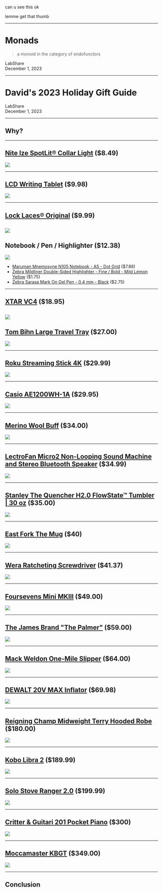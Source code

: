 can u see this ok

lemme get that thumb

---

# Monads

> a monoid in the category of endofunctors

LabShare  
December 1, 2023

---

# David's 2023 Holiday Gift Guide

LabShare  
December 1, 2023

---

## Why?

---

## [Nite Ize SpotLit® Collar Light](https://niteize.com/spotlit-collar-light) ($8.49)

![](images/PSLG03-02-R6_F_0001_SQRGB_1.webp)

---

## [LCD Writing Tablet](https://www.amazon.com/Writing-Electronic-Erasable-Learning-Education/dp/B08FFKBX8G/) ($9.98)

![](images/714TYx0GxCL._AC_SX679_.jpg)

---

## [Lock Laces® Original](https://www.locklaces.com/products/lock-laces-original) ($9.99)

![](images/DSF1283_1_3812x3812.webp)
---

## Notebook / Pen / Highlighter ($12.38)

![](images/stationery.svg)

* [Maruman Mnemosyne N105 Notebook - A5 - Dot Grid](https://www.jetpens.com/Maruman-Mnemosyne-N105-Notebook-A5-Dot-Grid/pd/27112) ($7.88)
* [Zebra Mildliner Double-Sided Highlighter - Fine / Bold - Mild Lemon Yellow](https://www.jetpens.com/Zebra-Mildliner-Double-Sided-Highlighter-Fine-Bold-Mild-Lemon-Yellow/pd/22281) ($1.75)
* [Zebra Sarasa Mark On Gel Pen - 0.4 mm - Black](https://www.jetpens.com/Zebra-Sarasa-Mark-On-Gel-Pen-0.4-mm-Black/pd/23777) ($2.75)

---

## [XTAR VC4](https://www.amazon.com/XTAR-Battery-Charger-Display-Multi-Functional/dp/B07HDRZYPS/) ($18.95)

![](images/750x750_7acae0f248a349f236245490b35d8fa362048aca.jpg)
---

## [Tom Bihn Large Travel Tray](https://www.tombihn.com/collections/all-organizational-bags/products/travel-tray?variant=17228031623) ($27.00)

![](images/tb0991-nd-largetraveltray-nwskyhalcyon_ec8b155d-3b0b-4d03-a66b-fd5f1650e1a4_2048x.webp)

---

## [Roku Streaming Stick 4K](https://www.roku.com/products/roku-streaming-stick-4k) ($29.99)

![](images/LTfrn2kqQ5NTiVs42Kupqd.png)

---

## [Casio AE1200WH-1A](https://www.casio.com/us/watches/casio/product.AE-1200WH-1AV/) ($29.95)

![](images/81Bb8haqUWL._AC_UL1500___21764.jpg )

---

## [Merino Wool Buff](https://www.buff.com/us/merino-midweight-neckwear-buff-light-grey-melange-light-grey-113022933.html) ($34.00)

![](images/e6330ae6ff4626e0_113022_933_10_00_2022-04-13t21-29-09z.webp )

---

## [LectroFan Micro2 Non-Looping Sound Machine and Stereo Bluetooth Speaker](https://www.amazon.com/dp/B07ML45FCQ/r) ($34.99)

![](images/micro-fan-2-front.jpg) 

---

## [Stanley The Quencher H2.0 FlowState™ Tumbler | 30 oz](https://www.stanley1913.com/products/adventure-quencher-travel-tumbler-30-oz?variant=40616580907135) ($35.00)

![](images/B2B_Web_PNG-The-Quencher-H2-O-FlowState-Tumbler-Charcoal-Front_1d93c9c6-84d2-4ef4-82bd-213ee80f6623_1800x1800.webp)

---

## [East Fork The Mug](https://www.eastfork.com/products/east-fork-mug) ($40)

![](images/41b4e3cd9d7c7268f0e2ded89b0a72da670d8e1a-2000x2000.webp)

---

## [Wera Ratcheting Screwdriver](https://www.amazon.com/Wera-Kraftform-Kompakt-Ratcheting-Screwdriver/dp/B004VMWYCU/) ($41.37)

![](images/255123f9325d666549ad79c6947be776.jpg)

---

## [Foursevens Mini MKIII](https://darksucks.com/products/mini-mkii-ti) ($49.00)

![](images/foursevens-mini.png)

---

## [The James Brand "The Palmer"](https://thejamesbrand.com/products/the-palmer?variant=40379198931014) ($59.00)

![](images/TJB_PALMER_Space-Gray_SoldierOnWhite_PDP_1600x1296_3c11dd25-2715-45ef-91ef-5f53e6508e64.webp)

---

## [Mack Weldon One-Mile Slipper](https://mackweldon.com/products/one-mile-slipper-charcoal-heather) ($64.00)

![](images/OneMileSlipper_CharcoalHeather_Overhead_0a90e54f-ebd2-4081-b58d-ee84e6234999_2560x.webp) 

---

## [DEWALT 20V MAX Inflator](https://dealhomedepot.com/products/dewalt-20v-max-inflator-tool-only-dcc020ib156840?variant=16243258/?) ($69.98)

![](images/590E0C7B-7D90-1EAF-62BC-C0DE72454F45.jpg)

---

## [Reigning Champ Midweight Terry Hooded Robe](https://shop.reigningchamp.com/products/midweight-terry-hooded-robe-v-h-grey) ($180.00)

![](images/RC_3352_vhgrey_mwt_robe00041.webp)

---

## [Kobo Libra 2](https://us.kobobooks.com/products/kobo-libra-2) ($189.99)

![](images/IO_Dual_Black_EN_962x962.webp)

---

## [Solo Stove Ranger 2.0](https://www.solostove.com/en-us/p/solo-stove-ranger) ($199.99)

![](images/SSRANG-ON-WHITE-SHADOW.webp)

---

## [Critter & Guitari 201 Pocket Piano](https://www.critterandguitari.com/201-pocket-piano) ($300)

![](images/650c85c07035949e69d06274_201-hero.png)

---

## [Moccamaster KBGT](https://us.moccamaster.com/collections/thermal-carafe-brewers/products/kbgt) ($349.00)

![](images/MoccaMaster_Set_79312_KBGT_PolishedSilver_3439-01_fdf3641d-7bf5-4af8-8968-f8ce5c293b57-329761_2048x.webp)

---

## Conclusion
